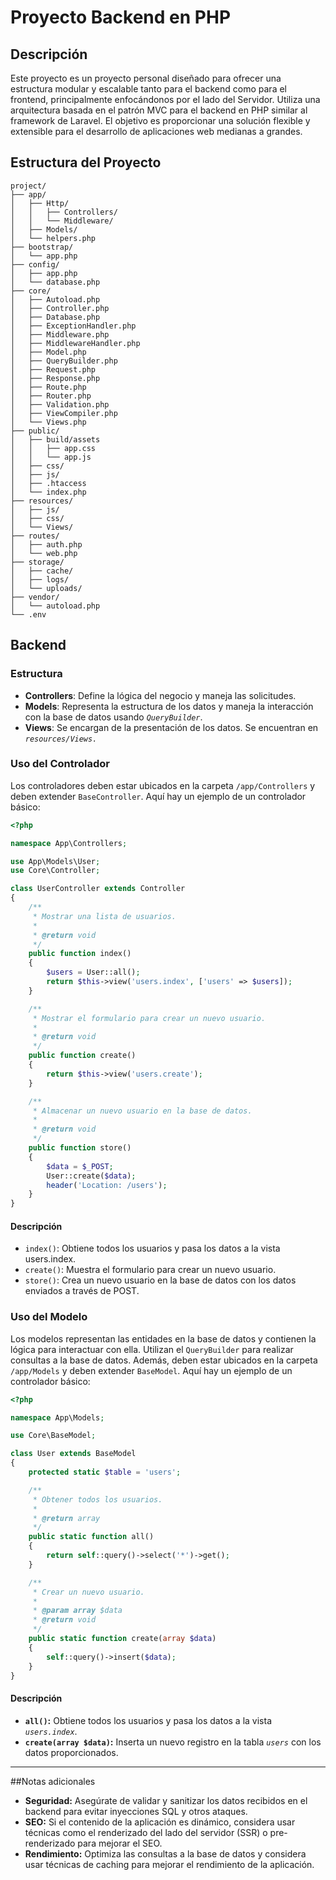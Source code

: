# Proyecto Backend en PHP

## Descripción

Este proyecto es un proyecto personal diseñado para ofrecer una estructura modular y escalable tanto para el backend como para el frontend, principalmente enfocándonos por el lado del Servidor. Utiliza una arquitectura basada en el patrón MVC para el backend en PHP similar al framework de Laravel. El objetivo es proporcionar una solución flexible y extensible para el desarrollo de aplicaciones web medianas a grandes.

## Estructura del Proyecto

```plaintext
project/
├── app/
│   ├── Http/
│   │   ├── Controllers/
│   │   └── Middleware/
│   ├── Models/
│   └── helpers.php
├── bootstrap/
│   └── app.php
├── config/
│   ├── app.php
│   └── database.php
├── core/
│   ├── Autoload.php
│   ├── Controller.php
│   ├── Database.php
│   ├── ExceptionHandler.php
│   ├── Middleware.php
│   ├── MiddlewareHandler.php
│   ├── Model.php
│   ├── QueryBuilder.php
│   ├── Request.php
│   ├── Response.php
│   ├── Route.php
│   ├── Router.php
│   ├── Validation.php
│   ├── ViewCompiler.php
│   └── Views.php
├── public/
│   ├── build/assets
│   │   ├── app.css
│   │   └── app.js
│   ├── css/
│   ├── js/
│   ├── .htaccess
│   └── index.php
├── resources/
│   ├── js/
│   ├── css/
│   └── Views/
├── routes/
│   ├── auth.php
│   └── web.php
├── storage/
│   ├── cache/
│   ├── logs/
│   └── uploads/
├── vendor/
│   └── autoload.php
└── .env
```


## Backend

### Estructura

- **Controllers**: Define la lógica del negocio y maneja las solicitudes.
- **Models**: Representa la estructura de los datos y maneja la interacción con la base de datos usando *`QueryBuilder`*.
- **Views**: Se encargan de la presentación de los datos. Se encuentran en *`resources/Views.`*

### Uso del Controlador

Los controladores deben estar ubicados en la carpeta `/app/Controllers` y deben extender `BaseController`. Aquí hay un ejemplo de un controlador básico:

```php
<?php

namespace App\Controllers;

use App\Models\User;
use Core\Controller;

class UserController extends Controller
{
    /**
     * Mostrar una lista de usuarios.
     *
     * @return void
     */
    public function index()
    {
        $users = User::all();
        return $this->view('users.index', ['users' => $users]);
    }

    /**
     * Mostrar el formulario para crear un nuevo usuario.
     *
     * @return void
     */
    public function create()
    {
        return $this->view('users.create');
    }

    /**
     * Almacenar un nuevo usuario en la base de datos.
     *
     * @return void
     */
    public function store()
    {
        $data = $_POST;
        User::create($data);
        header('Location: /users');
    }
}

```
#### Descripción
- `index()`: Obtiene todos los usuarios y pasa los datos a la vista users.index.
- `create()`: Muestra el formulario para crear un nuevo usuario.
- `store()`: Crea un nuevo usuario en la base de datos con los datos enviados a través de POST.


### Uso del Modelo

Los modelos representan las entidades en la base de datos y contienen la lógica para interactuar con ella. Utilizan el `QueryBuilder` para realizar consultas a la base de datos. Además, deben estar ubicados en la carpeta `/app/Models` y deben extender `BaseModel`. Aquí hay un ejemplo de un controlador básico:

```php
<?php

namespace App\Models;

use Core\BaseModel;

class User extends BaseModel
{
    protected static $table = 'users';

    /**
     * Obtener todos los usuarios.
     *
     * @return array
     */
    public static function all()
    {
        return self::query()->select('*')->get();
    }

    /**
     * Crear un nuevo usuario.
     *
     * @param array $data
     * @return void
     */
    public static function create(array $data)
    {
        self::query()->insert($data);
    }
}
```

#### Descripción
- **`all()`:** Obtiene todos los usuarios y pasa los datos a la vista *`users.index`*.
- **`create(array $data)`:** Inserta un nuevo registro en la tabla *`users`* con los datos proporcionados.

------------


##Notas adicionales
- **Seguridad:** Asegúrate de validar y sanitizar los datos recibidos en el backend para evitar inyecciones SQL y otros ataques.
- **SEO:** Si el contenido de la aplicación es dinámico, considera usar técnicas como el renderizado del lado del servidor (SSR) o pre-renderizado para mejorar el SEO.
- **Rendimiento:** Optimiza las consultas a la base de datos y considera usar técnicas de caching para mejorar el rendimiento de la aplicación.

